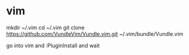 # vim

mkdir ~/.vim
cd ~/.vim
git clone https://github.com/VundleVim/Vundle.vim.git ~/.vim/bundle/Vundle.vim

go into vim and :PluginInstall and wait
